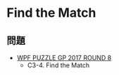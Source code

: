 # Find the Match

## 問題
- [WPF PUZZLE GP 2017 ROUND 8](../questions/wpfpgp2017_8.md)
	- C3-4. Find the Match
